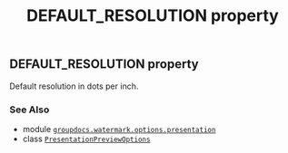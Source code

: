 ﻿---
title: DEFAULT_RESOLUTION property
second_title: GroupDocs.Watermark for Python via .NET API References
description: 
type: docs
url: /python-net/groupdocs.watermark.options.presentation/presentationpreviewoptions/default_resolution/
is_root: false
weight: 30
---

## DEFAULT_RESOLUTION property


Default resolution in dots per inch.

### See Also
* module [`groupdocs.watermark.options.presentation`](../../)
* class [`PresentationPreviewOptions`](/watermark/python-net/groupdocs.watermark.options.presentation/presentationpreviewoptions)
